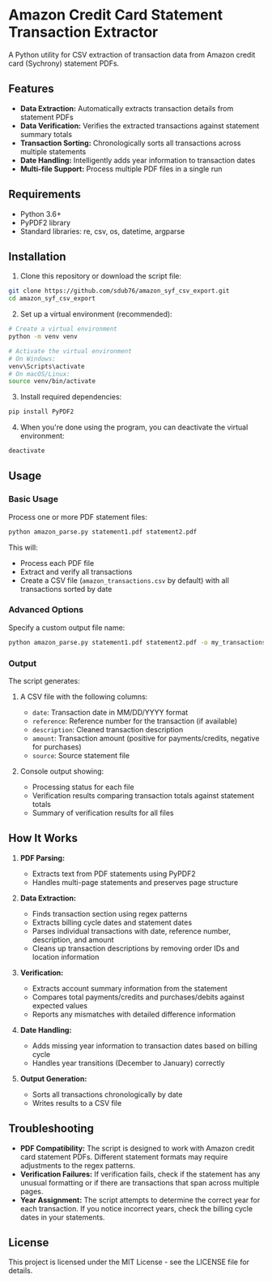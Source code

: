 # Amazon Credit Card Statement Transaction Extractor

A Python utility for CSV extraction of transaction data from Amazon credit card (Sychrony) statement PDFs.

## Features

- **Data Extraction:** Automatically extracts transaction details from statement PDFs
- **Data Verification:** Verifies the extracted transactions against statement summary totals
- **Transaction Sorting:** Chronologically sorts all transactions across multiple statements
- **Date Handling:** Intelligently adds year information to transaction dates
- **Multi-file Support:** Process multiple PDF files in a single run

## Requirements

- Python 3.6+
- PyPDF2 library
- Standard libraries: re, csv, os, datetime, argparse

## Installation

1. Clone this repository or download the script file:

```bash
git clone https://github.com/sdub76/amazon_syf_csv_export.git
cd amazon_syf_csv_export
```

2. Set up a virtual environment (recommended):

```bash
# Create a virtual environment
python -m venv venv

# Activate the virtual environment
# On Windows:
venv\Scripts\activate
# On macOS/Linux:
source venv/bin/activate
```

3. Install required dependencies:

```bash
pip install PyPDF2
```

4. When you're done using the program, you can deactivate the virtual environment:

```bash
deactivate
```

## Usage

### Basic Usage

Process one or more PDF statement files:

```bash
python amazon_parse.py statement1.pdf statement2.pdf
```

This will:
- Process each PDF file
- Extract and verify all transactions
- Create a CSV file (`amazon_transactions.csv` by default) with all transactions sorted by date

### Advanced Options

Specify a custom output file name:

```bash
python amazon_parse.py statement1.pdf statement2.pdf -o my_transactions.csv
```

### Output

The script generates:

1. A CSV file with the following columns:
   - `date`: Transaction date in MM/DD/YYYY format
   - `reference`: Reference number for the transaction (if available)
   - `description`: Cleaned transaction description
   - `amount`: Transaction amount (positive for payments/credits, negative for purchases)
   - `source`: Source statement file

2. Console output showing:
   - Processing status for each file
   - Verification results comparing transaction totals against statement totals
   - Summary of verification results for all files

## How It Works

1. **PDF Parsing:**
   - Extracts text from PDF statements using PyPDF2
   - Handles multi-page statements and preserves page structure

2. **Data Extraction:**
   - Finds transaction section using regex patterns
   - Extracts billing cycle dates and statement dates
   - Parses individual transactions with date, reference number, description, and amount
   - Cleans up transaction descriptions by removing order IDs and location information

3. **Verification:**
   - Extracts account summary information from the statement
   - Compares total payments/credits and purchases/debits against expected values
   - Reports any mismatches with detailed difference information

4. **Date Handling:**
   - Adds missing year information to transaction dates based on billing cycle
   - Handles year transitions (December to January) correctly

5. **Output Generation:**
   - Sorts all transactions chronologically by date
   - Writes results to a CSV file

## Troubleshooting

- **PDF Compatibility:** The script is designed to work with Amazon credit card statement PDFs. Different statement formats may require adjustments to the regex patterns.
- **Verification Failures:** If verification fails, check if the statement has any unusual formatting or if there are transactions that span across multiple pages.
- **Year Assignment:** The script attempts to determine the correct year for each transaction. If you notice incorrect years, check the billing cycle dates in your statements.

## License

This project is licensed under the MIT License - see the LICENSE file for details.
